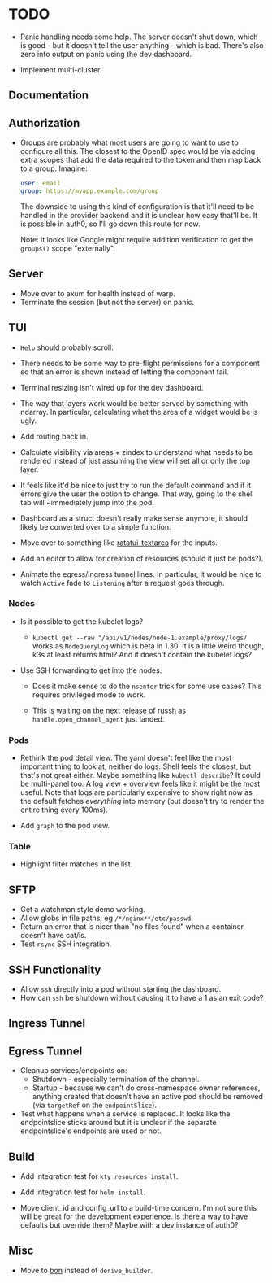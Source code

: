 # TODO

- Panic handling needs some help. The server doesn't shut down, which is good -
  but it doesn't tell the user anything - which is bad. There's also zero info
  output on panic using the dev dashboard.

- Implement multi-cluster.

## Documentation

## Authorization

- Groups are probably what most users are going to want to use to configure all
  this. The closest to the OpenID spec would be via adding extra scopes that add
  the data required to the token and then map back to a group. Imagine:

  ```yaml
  user: email
  group: https://myapp.example.com/group
  ```

  The downside to using this kind of configuration is that it'll need to be
  handled in the provider backend and it is unclear how easy that'll be. It is
  possible in auth0, so I'll go down this route for now.

  Note: it looks like Google might require addition verification to get the
  `groups()` scope "externally".

## Server

- Move over to axum for health instead of warp.
- Terminate the session (but not the server) on panic.

## TUI

- `Help` should probably scroll.

- There needs to be some way to pre-flight permissions for a component so that
  an error is shown instead of letting the component fail.

- Terminal resizing isn't wired up for the dev dashboard.

- The way that layers work would be better served by something with ndarray. In
  particular, calculating what the area of a widget would be is ugly.

- Add routing back in.

- Calculate visibility via areas + zindex to understand what needs to be
  rendered instead of just assuming the view will set all or only the top layer.

- It feels like it'd be nice to just try to run the default command and if it
  errors give the user the option to change. That way, going to the shell tab
  will ~immediately jump into the pod.

- Dashboard as a struct doesn't really make sense anymore, it should likely be
  converted over to a simple function.

- Move over to something like
  [ratatui-textarea](https://github.com/rhysd/tui-textarea) for the inputs.

- Add an editor to allow for creation of resources (should it just be pods?).

- Animate the egress/ingress tunnel lines. In particular, it would be nice to
  watch `Active` fade to `Listening` after a request goes through.

### Nodes

- Is it possible to get the kubelet logs?

  - `kubectl get --raw "/api/v1/nodes/node-1.example/proxy/logs/` works as
    `NodeQueryLog` which is beta in 1.30. It is a little weird though, k3s at
    least returns html? And it doesn't contain the kubelet logs?

- Use SSH forwarding to get into the nodes.

  - Does it make sense to do the `nsenter` trick for some use cases? This
    requires privileged mode to work.

  - This is waiting on the next release of russh as `handle.open_channel_agent`
    just landed.

### Pods

- Rethink the pod detail view. The yaml doesn't feel like the most important
  thing to look at, neither do logs. Shell feels the closest, but that's not
  great either. Maybe something like `kubectl describe`? It could be multi-panel
  too. A log view + overview feels like it might be the most useful. Note that
  logs are particularly expensive to show right now as the default fetches
  _everything_ into memory (but doesn't try to render the entire thing every
  100ms).

- Add `graph` to the pod view.

### Table

- Highlight filter matches in the list.

## SFTP

- Get a watchman style demo working.
- Allow globs in file paths, eg `/*/nginx**/etc/passwd`.
- Return an error that is nicer than "no files found" when a container doesn't
  have cat/ls.
- Test `rsync` SSH integration.

## SSH Functionality

- Allow `ssh` directly into a pod without starting the dashboard.
- How can `ssh` be shutdown without causing it to have a 1 as an exit code?

## Ingress Tunnel

## Egress Tunnel

- Cleanup services/endpoints on:
  - Shutdown - especially termination of the channel.
  - Startup - because we can't do cross-namespace owner references, anything
    created that doesn't have an active pod should be removed (via `targetRef`
    on the `endpointSlice`).
- Test what happens when a service is replaced. It looks like the endpointslice
  sticks around but it is unclear if the separate endpointslice's endpoints are
  used or not.

## Build

- Add integration test for `kty resources install`.

- Add integration test for `helm install`.

- Move client_id and config_url to a build-time concern. I'm not sure this will
  be great for the development experience. Is there a way to have defaults but
  override them? Maybe with a dev instance of auth0?

## Misc

- Move to [bon](https://docs.rs/bon/latest/bon/) instead of `derive_builder`.

